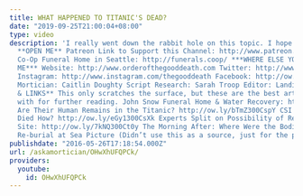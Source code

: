 ```yaml
---
title: WHAT HAPPENED TO TITANIC'S DEAD?
date: "2019-09-25T21:00:04+08:00"
type: video
description: 'I really went down the rabbit hole on this topic. I hope you enjoy.
  **OPEN ME** Patreon Link to Support this Channel: http://www.patreon.com/thegooddeath
  Co-Op Funeral Home in Seattle: http://funerals.coop/ ***WHERE ELSE YOU CAN FIND
  ME*** Website: http://www.orderofthegooddeath.com Twitter: http://www.twitter.com/thegooddeath
  Instagram: http://www.instagram.com/thegooddeath Facebook: http://ow.ly/Zz8PW ***CREDITS***
  Mortician: Caitlin Doughty Script Research: Sarah Troop Editor: Landis Blair **RESEARCH
  & LINKS** This only scratches the surface, but these are the best articles to start
  with for further reading. John Snow Funeral Home & Water Recovery: http://ow.ly/yImX300CqYe
  Are Their Human Remains in the Titanic? http://ow.ly/bTmZ300CspY CSI Titanic- Who
  Died How? http://ow.ly/eGy1300CsXk Experts Split on Possibility of Remains at Titanic
  Site: http://ow.ly/7kNQ300Ct0y The Morning After: Where Were the Bodies? http://ow.ly/sUho300Cth3
  Re-burial at Sea Picture (Didn’t use this as a source, just for the picture!) http://ow.ly/E4qA300Ctw9'
publishdate: "2016-05-26T17:18:54.000Z"
url: /askamortician/OHwXhUFQPCk/
providers:
  youtube:
    id: OHwXhUFQPCk
---
```

